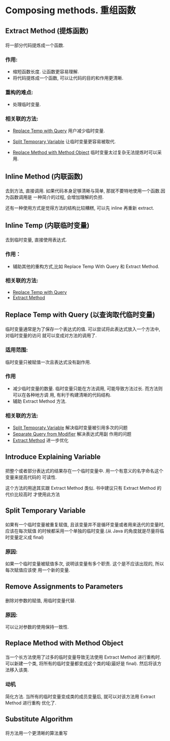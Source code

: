 # Composing methods. 重组函数

## Extract Method (提炼函数) <p id="1-1"></p>

将一部分代码提炼成一个函数.

### 作用:
- 缩短函数长度. 让函数更容易理解.
- 将代码提炼成一个函数, 可以让代码的目的和作用更清晰.

### 重构的难点:
- 处理临时变量.

### 相关联的方法:

- [Replace Temp with Query](#1-4) 用户减少临时变量.

- [Split Temporary Variable](#1-6) 让临时变量更容易被取代.

- [Replace Method with Method Object](#1-8) 临时变量太过复杂无法提炼时可以采用.

## Inline Method (内联函数) <p id="1-2"></p>

去到方法, 直接调用. 如果代码本身足够清晰与简单, 那就不要特地使用一个函数.因为函数调用是
一种简介的过程, 会增加理解的负担.

还有一种使用方式是觉得方法的结构比较糟糕, 可以先 inline 再重新 extract.


## Inline Temp (内联临时变量) <p id="1-3"></p> 
去到临时变量, 直接使用表达式.

### 作用：
- 辅助其他的重构方式,比如 Replace Temp With Query 和
Extract Method. 

### 相关联的方法:
- [Replace Temp with Query](#1-4)
- [Extract Method](#1-1)


## Replace Temp with Query (以查询取代临时变量) <p id="1-4"></p>
临时变量通常是为了保存一个表达式的值. 可以尝试将此表达式放入一个方法中, 对临时变量的访问
就可以变成对方法的调用了.

### 适用范围:
临时变量只被赋值一次且表达式没有副作用.

### 作用
- 减少临时变量的数量. 临时变量只能在方法调用, 可能导致方法过长. 而方法则可以在各种地方调
用, 有利于构建清晰的代码结构.
- 辅助 Extract Method 方法.

### 相关联的方法:
- [Split Temporaty Variable](#1-6) 解决临时变量被引用多次的问题
- [Separate Query from Modifier](5-MakingMethodCallSimple.md#5-4) 解决表达式用副
  作用的问题
- [Extract Method](#1-1) 进一步优化


## Introduce Explaining Variable <p id="1-5"></p>
把整个或者部分表达式的结果存在一个临时变量中. 用一个有意义的名字命名这个变量来提高代码的
可读性.

这个方法的用途其实跟 Extract Method 类似. 书中建议只有 Extract Method 的代价比较高时
才使用此方法


## Split Temporary Variable <p id="1-6"></p>
如果有一个临时变量被重复赋值, 且该变量并不是循环变量或者用来迭代的变量时, 应该在每次赋值
的时候都采用一个单独的临时变量.(从 Java 的角度就是尽量将临时变量定义成 final)

### 原因:
如果一个临时变量被赋值多次, 说明该变量有多个职责. 这个是不应该出现的, 所以每次赋值应该使
用一个新的变量.


## Remove Assignments to Parameters <p id="1-7"/>

删除对参数的赋值, 用临时变量代替.

### 原因:
可以让对参数的使用保持一致性.


## Replace Method with Method Object <p id="1-8"/>
当一个长方法使用了过多的临时变量导致无法使用 Extract Method 进行重构时. 可以新建一个类,
将所有的临时变量都变成这个类的域(最好是 final). 然后将该方法移入该类.

### 动机
简化方法. 当所有的临时变量变成类的成员变量后, 就可以对该方法用 Extract Method 进行重构
优化了.


## Substitute Algorithm <p  id="1-9">
将方法用一个更清晰的算法重写


